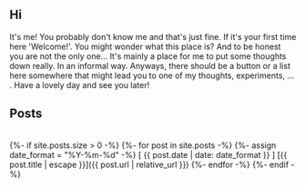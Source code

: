 ## Hi

It's me!
You probably don't know me and that's just fine.
If it's your first time here 'Welcome!'.
You might wonder what this place is?
And to be honest you are not the only one...
It's mainly a place for me to put some thoughts down really.
In an informal way.
Anyways, there should be a button or a list here somewhere that might lead you to one of my thoughts, experiments, ... .
Have a lovely day and see you later!

## Posts

</br>
{%- if site.posts.size > 0 -%}
  {%- for post in site.posts -%}
    {%- assign date_format = "%Y-%m-%d" -%}
    [ {{ post.date | date: date_format }} ] [{{ post.title | escape }}]({{ post.url | relative_url }})  
  {%- endfor -%}
{%- endif -%}
